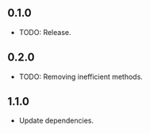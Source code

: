 ## 0.1.0

* TODO: Release.

## 0.2.0

* TODO: Removing inefficient methods.

## 1.1.0

* Update dependencies.